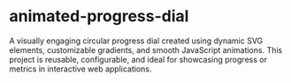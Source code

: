 # animated-progress-dial
A visually engaging circular progress dial created using dynamic SVG elements, customizable gradients, and smooth JavaScript animations. This project is reusable, configurable, and ideal for showcasing progress or metrics in interactive web applications.
